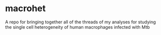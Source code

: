 # macrohet
A repo for bringing together all of the threads of my analyses for studying the single cell heterogeneity of human macrophages infected with Mtb
